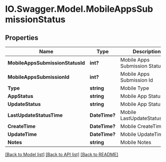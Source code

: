 # IO.Swagger.Model.MobileAppsSubmissionStatus
## Properties

Name | Type | Description | Notes
------------ | ------------- | ------------- | -------------
**MobileAppsSubmissionStatusId** | **int?** | Mobile Apps Submission Status Id | [optional] 
**MobileAppsSubmissionId** | **int?** | Mobile Apps Submission Id | [optional] 
**Type** | **string** | Mobile Type | [optional] 
**AppStatus** | **string** | Mobile App Status | [optional] 
**UpdateStatus** | **string** | Mobile App Status | [optional] 
**LastUpdateStatusTime** | **DateTime?** | Mobile LastUpdateStatusTime | [optional] 
**CreateTime** | **DateTime?** | Mobile CreateTime | [optional] 
**UpdateTime** | **DateTime?** | Mobile UpdateTime | [optional] 
**Notes** | **string** | Mobile Notes | [optional] 

[[Back to Model list]](../README.md#documentation-for-models) [[Back to API list]](../README.md#documentation-for-api-endpoints) [[Back to README]](../README.md)

